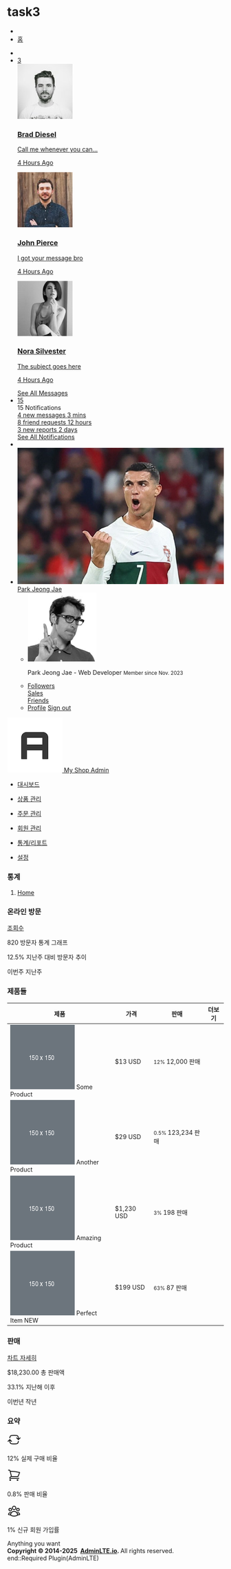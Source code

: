 # task3

<!doctype html> <html lang="en"> <!--begin::Head--> <head> <meta http-equiv="Content-Type" content="text/html; charset=utf-8" /> <title>My Shop Admin</title> <!--begin::Accessibility Meta Tags--> <meta name="viewport" content="width=device-width, initial-scale=1.0, user-scalable=yes" /> <meta name="color-scheme" content="light dark" /> <meta name="theme-color" content="#007bff" media="(prefers-color-scheme: light)" /> <meta name="theme-color" content="#1a1a1a" media="(prefers-color-scheme: dark)" /> <!--end::Accessibility Meta Tags--> <!--begin::Primary Meta Tags--> <meta name="title" content="My Shop Admin" /> <meta name="author" content="ColorlibHQ" /> <meta name="description" content="AdminLTE is a Free Bootstrap 5 Admin Dashboard, 30 example pages using Vanilla JS. Fully accessible with WCAG 2.1 AA compliance." /> <meta name="keywords" content="bootstrap 5, bootstrap, bootstrap 5 admin dashboard, bootstrap 5 dashboard, bootstrap 5 charts, bootstrap 5 calendar, bootstrap 5 datepicker, bootstrap 5 tables, bootstrap 5 datatable, vanilla js datatable, colorlibhq, colorlibhq dashboard, colorlibhq admin dashboard, accessible admin panel, WCAG compliant" /> <!--end::Primary Meta Tags--> <!--begin::Accessibility Features--> <!-- Skip links will be dynamically added by accessibility.js --> <meta name="supported-color-schemes" content="light dark" /> <link rel="preload" href="./css/adminlte.css" as="style" /> <!--end::Accessibility Features--> <!--begin::Fonts--> <link rel="stylesheet" href="https://cdn.jsdelivr.net/npm/@fontsource/source-sans-3@5.0.12/index.css" integrity="sha256-tXJfXfp6Ewt1ilPzLDtQnJV4hclT9XuaZUKyUvmyr+Q=" crossorigin="anonymous" media="print" onload="this.media='all'" /> <!--end::Fonts--> <!--begin::Third Party Plugin(OverlayScrollbars)--> <link rel="stylesheet" href="https://cdn.jsdelivr.net/npm/overlayscrollbars@2.11.0/styles/overlayscrollbars.min.css" crossorigin="anonymous" /> <!--end::Third Party Plugin(OverlayScrollbars)--> <!--begin::Third Party Plugin(Bootstrap Icons)--> <link rel="stylesheet" href="https://cdn.jsdelivr.net/npm/bootstrap-icons@1.13.1/font/bootstrap-icons.min.css" crossorigin="anonymous" /> <!--end::Third Party Plugin(Bootstrap Icons)--> <!--begin::Required Plugin(AdminLTE)--> <link rel="stylesheet" href="./css/adminlte.css" /> <!--end::Required Plugin(AdminLTE)--> <!-- apexcharts --> <link rel="stylesheet" href="https://cdn.jsdelivr.net/npm/apexcharts@3.37.1/dist/apexcharts.css" integrity="sha256-4MX+61mt9NVvvuPjUWdUdyfZfxSB1/Rf9WtqRHgG5S0=" crossorigin="anonymous" /> </head> <body class="layout-fixed sidebar-expand-lg sidebar-open bg-body-tertiary"> <!--begin::App Wrapper--> <div class="app-wrapper"> <!--begin::Header--> <nav class="app-header navbar navbar-expand bg-body"> <!--begin::Container--> <div class="container-fluid"> <!--begin::Start Navbar Links--> <ul class="navbar-nav"> <li class="nav-item"> <a class="nav-link" data-lte-toggle="sidebar" href="#" role="button"> <i class="bi bi-list"></i> </a> </li> <li class="nav-item d-none d-md-block"> <a href="#" class="nav-link">홈</a> </li> </ul> <!--end::Start Navbar Links--> <!--begin::End Navbar Links--> <ul class="navbar-nav ms-auto"> <!--begin::Navbar Search--> <li class="nav-item"> <a class="nav-link" data-widget="navbar-search" href="#" role="button"> <i class="bi bi-search"></i> </a> </li> <!--end::Navbar Search--> <!--begin::Messages Dropdown Menu--> <li class="nav-item dropdown"> <a class="nav-link" data-bs-toggle="dropdown" href="#"> <i class="bi bi-chat-text"></i> <span class="navbar-badge badge text-bg-danger">3</span> </a> <div class="dropdown-menu dropdown-menu-lg dropdown-menu-end"> <a href="#" class="dropdown-item"> <!--begin::Message--> <div class="d-flex"> <div class="flex-shrink-0"> <img src="./img/user1-128x128.jpg" alt="User Avatar" class="img-size-50 rounded-circle me-3" /> </div> <div class="flex-grow-1"> <h3 class="dropdown-item-title"> Brad Diesel <span class="float-end fs-7 text-danger" ><i class="bi bi-star-fill"></i ></span> </h3> <p class="fs-7">Call me whenever you can...</p> <p class="fs-7 text-secondary"> <i class="bi bi-clock-fill me-1"></i> 4 Hours Ago </p> </div> </div> <!--end::Message--> </a> <div class="dropdown-divider"></div> <a href="#" class="dropdown-item"> <!--begin::Message--> <div class="d-flex"> <div class="flex-shrink-0"> <img src="./img/user8-128x128.jpg" alt="User Avatar" class="img-size-50 rounded-circle me-3" /> </div> <div class="flex-grow-1"> <h3 class="dropdown-item-title"> John Pierce <span class="float-end fs-7 text-secondary"> <i class="bi bi-star-fill"></i> </span> </h3> <p class="fs-7">I got your message bro</p> <p class="fs-7 text-secondary"> <i class="bi bi-clock-fill me-1"></i> 4 Hours Ago </p> </div> </div> <!--end::Message--> </a> <div class="dropdown-divider"></div> <a href="#" class="dropdown-item"> <!--begin::Message--> <div class="d-flex"> <div class="flex-shrink-0"> <img src="./img/user3-128x128.jpg" alt="User Avatar" class="img-size-50 rounded-circle me-3" /> </div> <div class="flex-grow-1"> <h3 class="dropdown-item-title"> Nora Silvester <span class="float-end fs-7 text-warning"> <i class="bi bi-star-fill"></i> </span> </h3> <p class="fs-7">The subject goes here</p> <p class="fs-7 text-secondary"> <i class="bi bi-clock-fill me-1"></i> 4 Hours Ago </p> </div> </div> <!--end::Message--> </a> <div class="dropdown-divider"></div> <a href="#" class="dropdown-item dropdown-footer">See All Messages</a> </div> </li> <!--end::Messages Dropdown Menu--> <!--begin::Notifications Dropdown Menu--> <li class="nav-item dropdown"> <a class="nav-link" data-bs-toggle="dropdown" href="#"> <i class="bi bi-bell-fill"></i> <span class="navbar-badge badge text-bg-warning">15</span> </a> <div class="dropdown-menu dropdown-menu-lg dropdown-menu-end"> <span class="dropdown-item dropdown-header">15 Notifications</span> <div class="dropdown-divider"></div> <a href="#" class="dropdown-item"> <i class="bi bi-envelope me-2"></i> 4 new messages <span class="float-end text-secondary fs-7">3 mins</span> </a> <div class="dropdown-divider"></div> <a href="#" class="dropdown-item"> <i class="bi bi-people-fill me-2"></i> 8 friend requests <span class="float-end text-secondary fs-7">12 hours</span> </a> <div class="dropdown-divider"></div> <a href="#" class="dropdown-item"> <i class="bi bi-file-earmark-fill me-2"></i> 3 new reports <span class="float-end text-secondary fs-7">2 days</span> </a> <div class="dropdown-divider"></div> <a href="#" class="dropdown-item dropdown-footer"> See All Notifications </a> </div> </li> <!--end::Notifications Dropdown Menu--> <!--begin::Fullscreen Toggle--> <li class="nav-item"> <a class="nav-link" href="#" data-lte-toggle="fullscreen"> <i data-lte-icon="maximize" class="bi bi-arrows-fullscreen"></i> <i data-lte-icon="minimize" class="bi bi-fullscreen-exit" style="display: none"></i> </a> </li> <!--end::Fullscreen Toggle--> <!--begin::User Menu Dropdown--> <li class="nav-item dropdown user-menu"> <a href="#" class="nav-link dropdown-toggle" data-bs-toggle="dropdown"> <img src="./img/siu.jpg" class="user-image rounded-circle shadow" alt="User Image" /> <span class="d-none d-md-inline">Park Jeong Jae</span> </a> <ul class="dropdown-menu dropdown-menu-lg dropdown-menu-end"> <!--begin::User Image--> <li class="user-header text-bg-primary"> <img src="./img/user2-160x160.jpg" class="rounded-circle shadow" alt="User Image" /> <p> Park Jeong Jae - Web Developer <small>Member since Nov. 2023</small> </p> </li> <!--end::User Image--> <!--begin::Menu Body--> <li class="user-body"> <!--begin::Row--> <div class="row"> <div class="col-4 text-center"> <a href="#">Followers</a> </div> <div class="col-4 text-center"> <a href="#">Sales</a> </div> <div class="col-4 text-center"> <a href="#">Friends</a> </div> </div> <!--end::Row--> </li> <!--end::Menu Body--> <!--begin::Menu Footer--> <li class="user-footer"> <a href="#" class="btn btn-default btn-flat">Profile</a> <a href="#" class="btn btn-default btn-flat float-end">Sign out</a> </li> <!--end::Menu Footer--> </ul> </li> <!--end::User Menu Dropdown--> </ul> <!--end::End Navbar Links--> </div> <!--end::Container--> </nav> <!--end::Header--> <!--begin::Sidebar--> <aside class="app-sidebar bg-body-secondary shadow" data-bs-theme="dark"> <!--begin::Sidebar Brand--> <div class="sidebar-brand"> <!--begin::Brand Link--> <a href="./index.html" class="brand-link"> <!--begin::Brand Image--> <img src="./img/AdminLTELogo.png" alt="AdminLTE Logo" class="brand-image opacity-75 shadow" /> <!--end::Brand Image--> <!--begin::Brand Text--> <span class="brand-text fw-light">My Shop Admin</span> <!--end::Brand Text--> </a> <!--end::Brand Link--> </div> <!--end::Sidebar Brand--> <!--begin::Sidebar Wrapper--> <div class="sidebar-wrapper"> <nav class="mt-2"> <!--begin::Sidebar Menu--> <ul class="nav sidebar-menu flex-column" data-lte-toggle="treeview" role="navigation" aria-label="Main navigation" data-accordion="false" id="navigation" > <li class="nav-item menu-open"> <a href="#" class="nav-link active"> <i class="nav-icon bi bi-speedometer"></i> <p> 대시보드 <i class="nav-arrow bi bi-chevron-right"></i> </p> </a> </li> <ul class="nav sidebar-menu flex-column" data-lte-toggle="treeview" role="navigation" aria-label="Main navigation" data-accordion="false" id="navigation" ></ul> <!-- 상품 관리 --> <li class="nav-item"> <a href="./products.html" class="nav-link"> <i class="nav-icon bi bi-box-seam"></i> <p>상품 관리</p> </a> </li> <!-- 주문 관리 --> <li class="nav-item"> <a href="./oders.html" class="nav-link"> <i class="nav-icon bi bi-cart-check"></i> <p>주문 관리</p> </a> </li> <!-- 회원 관리 --> <li class="nav-item"> <a href="./users.html" class="nav-link"> <i class="nav-icon bi bi-people"></i> <p>회원 관리</p> </a> </li> <!-- 통계 / 리포트 --> <li class="nav-item"> <a href="./reports.html" class="nav-link"> <i class="nav-icon bi bi-graph-up"></i> <p>통계/리포트</p> </a> </li> <!-- 설정 --> <li class="nav-item"> <a href="./settings.html" class="nav-link"> <i class="nav-icon bi bi-gear"></i> <p>설정</p> </a> </li> </ul> <!--end::Sidebar Menu--> </nav> </div> <!--end::Sidebar Wrapper--> </aside> <!--end::Sidebar--> <!--begin::App Main--> <main class="app-main"> <!--begin::App Content Header--> <div class="app-content-header"> <!--begin::Container--> <div class="container-fluid"> <!--begin::Row--> <div class="row"> <div class="col-sm-6"> <h3 class="mb-0">통계</h3> </div> <div class="col-sm-6"> <ol class="breadcrumb float-sm-end"> <li class="breadcrumb-item"><a href="#">Home</a></li> </ol> </div> </div> <!--end::Row--> </div> <!--end::Container--> </div> <div class="app-content"> <!--begin::Container--> <div class="container-fluid"> <!--begin::Row--> <div class="row"> <div class="col-lg-6"> <div class="card mb-4"> <div class="card-header border-0"> <div class="d-flex justify-content-between"> <h3 class="card-title">온라인 방문</h3> <a href="javascript:void(0);" class="link-primary link-offset-2 link-underline-opacity-25 link-underline-opacity-100-hover" >조회수</a > </div> </div> <div class="card-body"> <div class="d-flex"> <p class="d-flex flex-column"> <span class="fw-bold fs-5">820</span> <span>방문자 통계 그래프</span> </p> <p class="ms-auto d-flex flex-column text-end"> <span class="text-success"> <i class="bi bi-arrow-up"></i> 12.5% </span> <span class="text-secondary">지난주 대비 방문자 추이</span> </p> </div> <!-- /.d-flex --> <div class="position-relative mb-4"> <div id="visitors-chart"></div> </div> <div class="d-flex flex-row justify-content-end"> <span class="me-2"> <i class="bi bi-square-fill text-primary"></i> 이번주 </span> <span> <i class="bi bi-square-fill text-secondary"></i> 지난주 </span> </div> </div> </div> <!-- /.card --> <div class="card mb-4"> <div class="card-header border-0"> <h3 class="card-title">제품들</h3> <div class="card-tools"> <a href="#" class="btn btn-tool btn-sm"> <i class="bi bi-download"></i> </a> <a href="#" class="btn btn-tool btn-sm"> <i class="bi bi-list"></i> </a> </div> </div> <div class="card-body table-responsive p-0"> <table class="table table-striped align-middle"> <thead> <tr> <th>제품</th> <th>가격</th> <th>판매</th> <th>더보기</th> </tr> </thead> <tbody> <tr> <td> <img src="./img/default-150x150.png" alt="Product 1" class="rounded-circle img-size-32 me-2" /> Some Product </td> <td>$13 USD</td> <td> <small class="text-success me-1"> <i class="bi bi-arrow-up"></i> 12% </small> 12,000 판매 </td> <td> <a href="#" class="text-secondary"> <i class="bi bi-search"></i> </a> </td> </tr> <tr> <td> <img src="./img/default-150x150.png" alt="Product 1" class="rounded-circle img-size-32 me-2" /> Another Product </td> <td>$29 USD</td> <td> <small class="text-info me-1"> <i class="bi bi-arrow-down"></i> 0.5% </small> 123,234 판매 </td> <td> <a href="#" class="text-secondary"> <i class="bi bi-search"></i> </a> </td> </tr> <tr> <td> <img src="./img/default-150x150.png" alt="Product 1" class="rounded-circle img-size-32 me-2" /> Amazing Product </td> <td>$1,230 USD</td> <td> <small class="text-danger me-1"> <i class="bi bi-arrow-down"></i> 3% </small> 198 판매 </td> <td> <a href="#" class="text-secondary"> <i class="bi bi-search"></i> </a> </td> </tr> <tr> <td> <img src="./img/default-150x150.png" alt="Product 1" class="rounded-circle img-size-32 me-2" /> Perfect Item <span class="badge text-bg-danger">NEW</span> </td> <td>$199 USD</td> <td> <small class="text-success me-1"> <i class="bi bi-arrow-up"></i> 63% </small> 87 판매 </td> <td> <a href="#" class="text-secondary"> <i class="bi bi-search"></i> </a> </td> </tr> </tbody> </table> </div> </div> <!-- /.card --> </div> <!-- /.col-md-6 --> <div class="col-lg-6"> <div class="card mb-4"> <div class="card-header border-0"> <div class="d-flex justify-content-between"> <h3 class="card-title">판매</h3> <a href="javascript:void(0);" class="link-primary link-offset-2 link-underline-opacity-25 link-underline-opacity-100-hover" >차트 자세히</a > </div> </div> <div class="card-body"> <div class="d-flex"> <p class="d-flex flex-column"> <span class="fw-bold fs-5">$18,230.00</span> <span>총 판매액</span> </p> <p class="ms-auto d-flex flex-column text-end"> <span class="text-success"> <i class="bi bi-arrow-up"></i> 33.1% </span> <span class="text-secondary">지난해 이후</span> </p> </div> <!-- /.d-flex --> <div class="position-relative mb-4"> <div id="sales-chart"></div> </div> <div class="d-flex flex-row justify-content-end"> <span class="me-2"> <i class="bi bi-square-fill text-primary"></i> 이번년 </span> <span> <i class="bi bi-square-fill text-secondary"></i> 작년 </span> </div> </div> </div> <!-- /.card --> <div class="card"> <div class="card-header border-0"> <h3 class="card-title">요약</h3> <div class="card-tools"> <a href="#" class="btn btn-sm btn-tool"> <i class="bi bi-download"></i> </a> <a href="#" class="btn btn-sm btn-tool"> <i class="bi bi-list"></i> </a> </div> </div> <div class="card-body"> <div class="d-flex justify-content-between align-items-center border-bottom mb-3" > <p class="text-success fs-2"> <svg height="32" fill="none" stroke="currentColor" stroke-width="1.5" viewBox="0 0 24 24" xmlns="http://www.w3.org/2000/svg" aria-hidden="true" > <path stroke-linecap="round" stroke-linejoin="round" d="M19.5 12c0-1.232-.046-2.453-.138-3.662a4.006 4.006 0 00-3.7-3.7 48.678 48.678 0 00-7.324 0 4.006 4.006 0 00-3.7 3.7c-.017.22-.032.441-.046.662M19.5 12l3-3m-3 3l-3-3m-12 3c0 1.232.046 2.453.138 3.662a4.006 4.006 0 003.7 3.7 48.656 48.656 0 007.324 0 4.006 4.006 0 003.7-3.7c.017-.22.032-.441.046-.662M4.5 12l3 3m-3-3l-3 3" ></path> </svg> </p> <p class="d-flex flex-column text-end"> <span class="fw-bold"> <i class="bi bi-graph-up-arrow text-success"></i> 12% </span> <span class="text-secondary">실제 구매 비율</span> </p> </div> <!-- /.d-flex --> <div class="d-flex justify-content-between align-items-center border-bottom mb-3" > <p class="text-info fs-2"> <svg height="32" fill="none" stroke="currentColor" stroke-width="1.5" viewBox="0 0 24 24" xmlns="http://www.w3.org/2000/svg" aria-hidden="true" > <path stroke-linecap="round" stroke-linejoin="round" d="M2.25 3h1.386c.51 0 .955.343 1.087.835l.383 1.437M7.5 14.25a3 3 0 00-3 3h15.75m-12.75-3h11.218c1.121-2.3 2.1-4.684 2.924-7.138a60.114 60.114 0 00-16.536-1.84M7.5 14.25L5.106 5.272M6 20.25a.75.75 0 11-1.5 0 .75.75 0 011.5 0zm12.75 0a.75.75 0 11-1.5 0 .75.75 0 011.5 0z" ></path> </svg> </p> <p class="d-flex flex-column text-end"> <span class="fw-bold"> <i class="bi bi-graph-up-arrow text-info"></i> 0.8% </span> <span class="text-secondary">판매 비율</span> </p> </div> <!-- /.d-flex --> <div class="d-flex justify-content-between align-items-center mb-0"> <p class="text-danger fs-2"> <svg height="32" fill="none" stroke="currentColor" stroke-width="1.5" viewBox="0 0 24 24" xmlns="http://www.w3.org/2000/svg" aria-hidden="true" > <path stroke-linecap="round" stroke-linejoin="round" d="M18 18.72a9.094 9.094 0 003.741-.479 3 3 0 00-4.682-2.72m.94 3.198l.001.031c0 .225-.012.447-.037.666A11.944 11.944 0 0112 21c-2.17 0-4.207-.576-5.963-1.584A6.062 6.062 0 016 18.719m12 0a5.971 5.971 0 00-.941-3.197m0 0A5.995 5.995 0 0012 12.75a5.995 5.995 0 00-5.058 2.772m0 0a3 3 0 00-4.681 2.72 8.986 8.986 0 003.74.477m.94-3.197a5.971 5.971 0 00-.94 3.197M15 6.75a3 3 0 11-6 0 3 3 0 016 0zm6 3a2.25 2.25 0 11-4.5 0 2.25 2.25 0 014.5 0zm-13.5 0a2.25 2.25 0 11-4.5 0 2.25 2.25 0 014.5 0z" ></path> </svg> </p> <p class="d-flex flex-column text-end"> <span class="fw-bold"> <i class="bi bi-graph-down-arrow text-danger"></i> 1% </span> <span class="text-secondary">신규 회원 가입률</span> </p> </div> <!-- /.d-flex --> </div> </div> </div> <!-- /.col-md-6 --> </div> <!--end::Row--> </div> <!--end::Container--> </div> <!--end::App Content--> </main> <!--end::App Main--> <!--begin::Footer--> <footer class="app-footer"> <!--begin::To the end--> <div class="float-end d-none d-sm-inline">Anything you want</div> <!--end::To the end--> <!--begin::Copyright--> <strong> Copyright &copy; 2014-2025&nbsp; <a href="https://adminlte.io" class="text-decoration-none">AdminLTE.io</a>. </strong> All rights reserved. <!--end::Copyright--> </footer> <!--end::Footer--> </div> <!--end::App Wrapper--> <!--begin::Script--> <!--begin::Third Party Plugin(OverlayScrollbars)--> <script src="https://cdn.jsdelivr.net/npm/overlayscrollbars@2.11.0/browser/overlayscrollbars.browser.es6.min.js" crossorigin="anonymous" ></script> <!--end::Third Party Plugin(OverlayScrollbars)--><!--begin::Required Plugin(popperjs for Bootstrap 5)--> <script src="https://cdn.jsdelivr.net/npm/@popperjs/core@2.11.8/dist/umd/popper.min.js" crossorigin="anonymous" ></script> <!--end::Required Plugin(popperjs for Bootstrap 5)--><!--begin::Required Plugin(Bootstrap 5)--> <script src="https://cdn.jsdelivr.net/npm/bootstrap@5.3.7/dist/js/bootstrap.min.js" crossorigin="anonymous" ></script> <!--end::Required Plugin(Bootstrap 5)--><!--begin::Required Plugin(AdminLTE)--> <script src="./js/adminlte.js"></script> end::Required Plugin(AdminLTE)<!--begin::OverlayScrollbars Configure--> <script> const SELECTOR_SIDEBAR_WRAPPER = '.sidebar-wrapper'; const Default = { scrollbarTheme: 'os-theme-light', scrollbarAutoHide: 'leave', scrollbarClickScroll: true, }; document.addEventListener('DOMContentLoaded', function () { const sidebarWrapper = document.querySelector(SELECTOR_SIDEBAR_WRAPPER); // Disable OverlayScrollbars on mobile devices to prevent touch interference const isMobile = window.innerWidth <= 992; if ( sidebarWrapper && OverlayScrollbarsGlobal?.OverlayScrollbars !== undefined && !isMobile ) { OverlayScrollbarsGlobal.OverlayScrollbars(sidebarWrapper, { scrollbars: { theme: Default.scrollbarTheme, autoHide: Default.scrollbarAutoHide, clickScroll: Default.scrollbarClickScroll, }, }); } }); </script> <!--end::OverlayScrollbars Configure--> <!-- OPTIONAL SCRIPTS --> <!-- apexcharts --> <script src="https://cdn.jsdelivr.net/npm/apexcharts@3.37.1/dist/apexcharts.min.js" integrity="sha256-+vh8GkaU7C9/wbSLIcwq82tQ2wTf44aOHA8HlBMwRI8=" crossorigin="anonymous" ></script> <script src="./js/dashboard.js"></script> <!--end::Script--> </body> <!--end::Body--> </html>